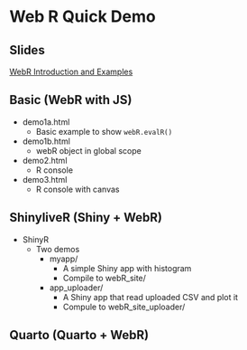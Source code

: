 # Web R Quick Demo

## Slides
[WebR Introduction and Examples](https://docs.google.com/presentation/d/1Un7O_y7U2G-P13AeGbBTKZCdWJEc8g1lT-8G33K8Ib8/edit?usp=sharing)

## Basic (WebR with JS)

- demo1a.html
    - Basic example to show `webR.evalR()`
- demo1b.html
    - webR object in global scope
- demo2.html
    - R console
- demo3.html
    - R console with canvas

## ShinyliveR (Shiny + WebR)
- ShinyR
    - Two demos
        - myapp/
            - A simple Shiny app with histogram
            - Compile to webR_site/
        - app_uploader/
            - A Shiny app that read uploaded CSV and plot it
            - Compule to webR_site_uploader/

## Quarto (Quarto + WebR)

